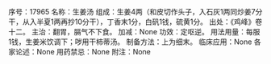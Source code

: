 序号：17965
名称：生姜汤
组成：生姜4两（和皮切作头子，入石灰1两同炒姜7分干，从入半夏1两再抄10分干），丁香末1分，白矾1钱，硫黄1分。
出处：《鸡峰》卷十二。
主治：翻胃，膈气不下食。
加减：None
功效：定呕逆。
用法用量：每服1钱，生姜米饮调下；哕用干柿蒂汤。
制备方法：上为细末。
临床应用：None
各家论述：None
用药禁忌：None
附注：None
